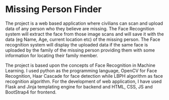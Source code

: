 # Missing Person Finder
The project is a web based application where civilians can scan and upload data of any person who they believe are missing. 
The Face Recognition system will extract the face from those image scans and will save it with the data (eg Name, Age, current location etc) of the missing person.
The Face recognition system will display the uploaded data if the same face is uploaded by the family of the missing person providing them with some information for locating their family member.

The project is based upon the concepts of Face Recognition in Machine Learning. I used python as the programming language, OpenCV for Face Recognition, Haar Cascade for face detection while LBPH algorithm as face recognition algorithm. For the development of web application, I have used Flask and Jinja templating engine for backend and HTML, CSS, JS and BootStrap4 for frontend.
